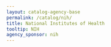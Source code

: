 ```yaml
---
layout: catalog-agency-base
permalink: /catalog/nih/
title: National Institutes of Health
tooltip: NIH
agency_sponsor: nih
---
```



